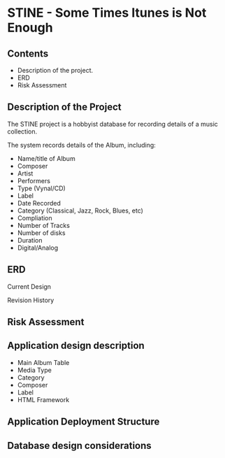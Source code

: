 # STINE - Some Times Itunes is Not Enough

## Contents
* Description of the project.
* ERD
* Risk Assessment

## Description of the Project
The STINE project is a hobbyist database for recording details of a music collection. 

The system records details of the Album, including:
* Name/title of Album
* Composer
* Artist
* Performers
* Type (Vynal/CD)
* Label
* Date Recorded
* Category (Classical, Jazz, Rock, Blues, etc)
* Compliation
* Number of Tracks
* Number of disks
* Duration
* Digital/Analog


## ERD 
Current Design

Revision History


## Risk Assessment

## Application design description
* Main Album Table
* Media Type
* Category
* Composer
* Label
* HTML Framework

## Application Deployment Structure

## Database design considerations


